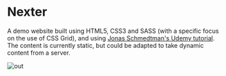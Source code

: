 # Nexter

A demo website built using HTML5, CSS3 and SASS (with a specific focus on the use of CSS Grid), and using [Jonas Schmedtman's Udemy tutorial](https://www.udemy.com/advanced-css-and-sass). The content is currently static, but could be adapted to take dynamic content from a server.


![out](https://user-images.githubusercontent.com/25869284/50232894-1b5e4f80-03aa-11e9-974a-3a5e3e968038.gif)